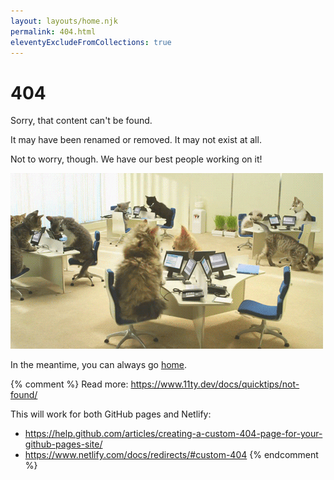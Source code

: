 ```yaml
---
layout: layouts/home.njk
permalink: 404.html
eleventyExcludeFromCollections: true
---
```

# 404

Sorry, that content can't be found.

It may have been renamed or removed. It may not exist at all.

Not to worry, though. We have our best people working on it!

<img src="/img/misc/cat-office.gif" width="500" height="281" alt="Kittens wearing headsets in a miniature open floor plan office">

In the meantime, you can always go <a href="{{ '/' | url }}">home</a>.

{% comment %}
Read more: https://www.11ty.dev/docs/quicktips/not-found/

This will work for both GitHub pages and Netlify:

* https://help.github.com/articles/creating-a-custom-404-page-for-your-github-pages-site/
* https://www.netlify.com/docs/redirects/#custom-404
{% endcomment %}
